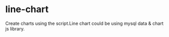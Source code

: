 # line-chart
Create charts using the script.Line chart could be using mysql data & chart js library. 
